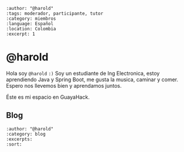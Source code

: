 
```{post} 2023-07-24
:author: "@harold"
:tags: moderador, participante, tutor
:category: miembros
:language: Español
:location: Colombia
:excerpt: 1
```

# @harold

Hola soy `@harold` `:)` 
Soy un estudiante de Ing Electronica, estoy aprendiendo Java y Spring Boot, me gusta la musica, caminar y comer. Espero nos llevemos bien y aprendamos juntos.


Éste es mi espacio en GuayaHack.

## Blog

```{postlist}
:author: "@harold"
:category: blog
:excerpts:
:sort:
```

